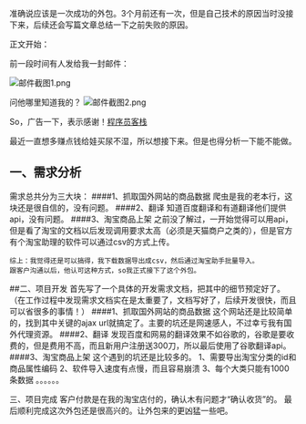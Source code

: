 准确说应该是一次成功的外包。3个月前还有一次，但是自己技术的原因当时没接下来，后续还会写篇文章总结一下之前失败的原因。

正文开始：

前一段时间有人发给我一封邮件：

![邮件截图1.png](http://upload-images.jianshu.io/upload_images/3781366-9a266c27453e0e71.png?imageMogr2/auto-orient/strip%7CimageView2/2/w/1240)

问他哪里知道我的？
![邮件截图2.png](http://upload-images.jianshu.io/upload_images/3781366-8932304a7e347406.png?imageMogr2/auto-orient/strip%7CimageView2/2/w/1240)

So，广告一下，表示感谢！[程序员客栈](https://www.proginn.com/)

最近一直想多赚点钱给娃买尿不湿，所以想接下来。但是也得分析一下能不能做。

## 一、需求分析
需求总共分为三大块：
####1、抓取国外网站的商品数据
爬虫是我的老本行，这块还是很自信的，没有问题。
####2、翻译
知道百度翻译和有道翻译他们提供api，没有问题。
####3、淘宝商品上架
之前没了解过，一开始觉得可以用api，但是看了淘宝的文档以后发现调用要求太高（必须是天猫商户之类的），但是官方有个淘宝助理的软件可以通过csv的方式上传。
```
综上：我觉得还是可以搞得，我下载数据导出成csv，然后通过淘宝助手批量导入。
跟客户沟通以后，他认可这种方式，so我正式接下了这个外包。
```

##二、项目开发
首先写了一个具体的开发需求文档，把其中的细节预定好了。（在工作过程中发现需求文档实在是太重要了，文档写好了，后续开发很快，而且可以省很多的事情！）
####1、抓取国外网站的商品数据
这个网站还是比较简单的，找到其中关键的ajax url就搞定了。主要的坑还是网速感人，不过幸亏我有国外代理资源。
####2、翻译
发现百度和网易的翻译效果不如谷歌的，谷歌是要收费的，但是费用不高，而且新用户注册送300刀，所以最后使用了谷歌翻译api。
####3、淘宝商品上架
这个遇到的坑还是比较多的。
1、需要导出淘宝分类的id和商品属性编码
2、软件导入速度有点慢，而且容易崩溃
3、每个大类只能有1000条数据
。。。。。。

三、项目完成
客户付款是在我的淘宝店付的，确认木有问题才“确认收货”的。
最后顺利完成这次外包还是很高兴的。让外包来的更凶猛一些吧。

